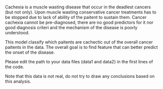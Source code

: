Cachexia is a muscle wasting disease that occur in the deadlest cancers (but not only). Upon muscle wasting conservative cancer treatments has to be stopped due to lack of ability of the paitent to sustain them. Cancer cachexia cannot be pre-diagnosed, there are no good predictors for it nor good diagnosis criteri and the mechanism of the disease is poorly understood.

This model classify which paitents are cachectic out of the overall cancer paitents in the data. The overall goal is to find feature that can better predict the onset of the disease.

Please edit the path to your data files (data1 and data2) in the first lines of the code.

Note that this data is not real, do not try to draw any conclusions based on this analysis.

